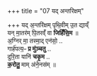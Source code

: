 +++
title = "07 यद् अन्तरिक्षम्"

+++
यद् अ॒न्तरि॑क्षम् पृथि॒वीम् उ॒त द्याय्ँ  
यन् मा॒तर॑म् पि॒तरव्ँ॑ वा **जिहिँसि॒म**  ॥    
अ॒ग्निर् मा॒ तस्मा॒द् एन॑सो॒ ..   
गार्ह॑पत्य॒ᳶ **प्र मु॑ञ्चतु** ..  
दुरि॒ता यानि॑ **चकृ॒म** ..  
**क॒रोतु॒** माम् अ॑ने॒नस॑म् ॥